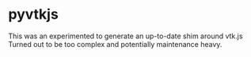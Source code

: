 
# pyvtkjs

This was an experimented to generate an up-to-date shim around vtk.js
Turned out to be too complex and potentially maintenance heavy.
